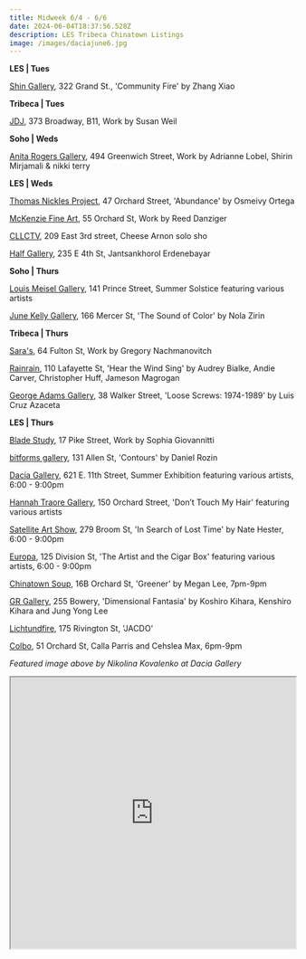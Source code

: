 ```yaml
---
title: Midweek 6/4 - 6/6
date: 2024-06-04T18:37:56.528Z
description: LES Tribeca Chinatown Listings
image: /images/daciajune6.jpg
---
```

**L﻿ES | Tues**

[Shin Gallery](http://shin-gallery.com/Exhibition/?view_fg=U&site_gb=1), 322 Grand St., 'Community Fire' by Zhang Xiao

**Tribeca | Tues**

[J﻿DJ](https://jdj.world/projects/susan-weil-3/), 373 Broadway, B11, Work by Susan Weil

**S﻿oho | Weds**

[Anita Rogers Gallery](https://www.anitarogersgallery.com/exhibitions/adrianne-lobel-shirin-mirjamali-nikki-terry), 494 Greenwich Street, Work by Adrianne Lobel, Shirin Mirjamali & nikki terry

**L﻿ES | Weds**

[Thomas Nickles Project](https://www.thomasnickles.com/exhibitions/35-abundance/), 47 Orchard Street, 'Abundance' by Osmeivy Ortega

[McKenzie Fine Art](http://www.mckenziefineart.com/), 55 Orchard St, Work by Reed Danziger

[CLLCTV](https://www.instagram.com/cllctv.nyc), 209 East 3rd street, Cheese Arnon solo sho

[Half Gallery](https://halfgallery.com/), 235 E 4th St, Jantsankhorol Erdenebayar

**S﻿oho | Thurs**

[Louis Meisel Gallery](https://www.meiselgallery.com/exhibition/summer-solstice/), 141 Prince Street, Summer Solstice featuring various artists

[J﻿une Kelly Gallery](https://junekellygallery.com/home.htm), 166 Mercer St, 'The Sound of Color' by Nola Zirin

**T﻿ribeca | Thurs**

[Sara's](https://saras.world/), 64 Fulton St, Work by Gregory Nachmanovitch

[Rainrain](https://www.rainraingallery.com/about), 110 Lafayette St, 'Hear the Wind Sing' by Audrey Bialke, Andie Carver, Christopher Huff, Jameson Magrogan

[George Adams Gallery](https://www.georgeadamsgallery.com/exhibitions/luis-cruz-azaceta3), 38 Walker Street, 'Loose Screws: 1974-1989' by Luis Cruz Azaceta

**L﻿ES | Thurs**

[Blade Study](https://www.bladestudy.net/exhibitions), 17 Pike Street, Work by Sophia Giovannitti

[bitforms gallery](https://bitforms.art/exhibition/contours/), 131 Allen St, 'Contours' by Daniel Rozin

[Dacia Gallery](http://www.daciagallery.com/), 621 E. 11th Street, Summer Exhibition featuring various artists, 6:00 - 9:00pm

[Hannah Traore Gallery](https://hannahtraoregallery.com/exhibition/dont-touch-my-hair/), 150 Orchard Street, 'Don’t Touch My Hair' featuring various artists

[Satellite Art Show](https://www.instagram.com/satelliteartshow), 279 Broom St, 'In Search of Lost Time' by Nate Hester, 6:00 - 9:00pm

[Europa](https://www.europa.nyc/), 125 Division St, 'The Artist and the Cigar Box' featuring various artists, 6:00 - 9:00pm

[Chinatown Soup](http://www.instagram.com/chinatownsoup), 16B Orchard St, 'Greener' by Megan Lee, 7pm-9pm

[G﻿R Gallery](https://www.gr-gallery.com/exhibitions/dimensional-fantasia/), 255 Bowery, 'Dimensional Fantasia' by Koshiro Kihara, Kenshiro Kihara and Jung Yong Lee

[Lichtundfire](https://www.lichtundfire.com/), 175 Rivington St, 'JACDO'

[C﻿olbo](https://www.instagram.com/colbo.nyc), 51 Orchard St, Calla Parris and Cehslea Max, 6pm-9pm

*F﻿eatured image above by Nikolina Kovalenko at Dacia Gallery*

<iframe src="https://www.google.com/maps/d/u/1/embed?mid=1HZyT45SveONozBh79xsS1WwWKIjNo8o&ehbc=2E312F" width="100%" height="480"></iframe>
